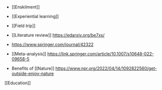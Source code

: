 - [[Enskilment]]
- [[Experiential learning]]
- [[Field trip]]

- [[Literature review]] https://edarxiv.org/be7xs/
- https://www.springer.com/journal/42322

- [[Meta-analysis]] https://link.springer.com/article/10.1007/s10648-022-09658-5

- Benefits of [[Nature]] https://www.npr.org/2022/04/14/1092822560/get-outside-enjoy-nature

[[Education]]

